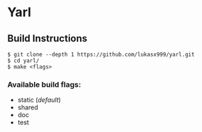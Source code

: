 # Yarl

## Build Instructions

```console
$ git clone --depth 1 https://github.com/lukasx999/yarl.git
$ cd yarl/
$ make <flags>
```

### Available build flags:
- static (*default*)
- shared
- doc
- test
